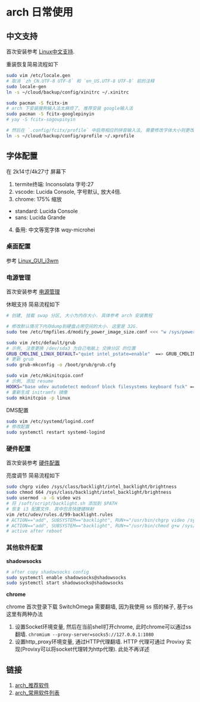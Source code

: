 # arch 日常使用

## 中文支持
首次安装参考 [Linux中文支持](/soft/chinese.md).

重装恢复简易流程如下
```Bash
sudo vim /etc/locale.gen
# 取消 `zh_CN.UTF-8 UTF-8` 和 `en_US.UTF-8 UTF-8` 前的注释
sudo locale-gen
ln -s ~/cloud/backup/config/xinitrc ~/.xinitrc

sudo pacman -S fcitx-im
# arch 下安装搜狗输入法太麻烦了, 推荐安装 google输入法
sudo pacman -S fcitx-googlepinyin
# yay -S fcitx-sogoupinyin

# 然后在 `.config/fcitx/profile` 中启用相应的拼音输入法, 需要修改字体大小则更改 `/usr/share/fcitx/skin/` 相应主题下的文件
ln -s ~/cloud/backup/config/xprofile ~/.xprofile
```

## 字体配置
在 2k14寸/4k27寸 屏幕下
1. termite终端: Inconsolata 字号:27
2. vscode: Lucida Console, 字号默认, 放大4倍.
3. chrome: 175% 缩放
  - standard: Lucida Console
  - sans: Lucida Grande
4. 备用: 中文等宽字体 wqy-microhei

### 桌面配置
参考 [Linux_GUI_i3wm](/soft/gui.md#i3)

### 电源管理
首次安装参考 [电源管理](/soft/power-manger.md)

休眠支持 简易流程如下
```Bash
# 创建, 挂载 swap 分区, 大小为内存大小. 具体参考 arch 安装教程

# 修改默认情况下内存dump到硬盘占用空间的大小. 这里是 32G.
sudo tee /etc/tmpfiles.d/modify_power_image_size.conf <<< "w /sys/power/image_size - - - - 34359734272"

sudo vim /etc/default/grub
# 示例, 注意更换 /dev/sda3 为自己电脑上 交换分区 的位置
GRUB_CMDLINE_LINUX_DEFAULT="quiet intel_pstate=enable"  ==> GRUB_CMDLINE_LINUX_DEFAULT="quiet intel_pstate=enable resume=/dev/sda3"
# 更新 grub
sudo grub-mkconfig -o /boot/grub/grub.cfg

sudo vim /etc/mkinitcpio.conf
# 示例, 添加 resume
HOOKS="base udev autodetect modconf block filesystems keyboard fsck" ==> HOOKS="base udev resume autodetect modconf block filesystems keyboard fsck"
# 重新生成 initramfs 镜像
sudo mkinitcpio -p linux
```

DMS配置
```Bash
sudo vim /etc/systemd/logind.conf
# 修改配置
sudo systemctl restart systemd-logind
```

### 硬件配置
首次安装参考 [硬件配置](/soft/hardware.md)

亮度调节 简易流程如下
```Bash
sudo chgrp video /sys/class/backlight/intel_backlight/brightness
sudo chmod 664 /sys/class/backlight/intel_backlight/brightness
sudo usermod -a -G video wzs
# 将 /soft/script/backlight.sh 添加到 $PATH
# 恢复 i3 配置文件. 其中包含快捷键映射
vim /etc/udev/rules.d/99-backlight.rules
# ACTION=="add", SUBSYSTEM=="backlight", RUN+="/usr/bin/chgrp video /sys/class/backlight/%k/brightness"
# ACTION=="add", SUBSYSTEM=="backlight", RUN+="/usr/bin/chmod g+w /sys/class/backlight/%k/brightness"
# active after reboot
```

### 其他软件配置

**shadowsocks**
```Bash
# after copy shadowsocks config
sudo systemctl enable shadowsocks@shadowsocks
sudo systemctl start shadowsocks@shadowsocks
```

**chrome**

chrome 首次登录下载 SwitchOmega 需要翻墙, 因为我使用 ss 搭的梯子, 基于ss这里有两种办法
1. 设置Socket环境变量, 然后在当前shell打开chrome, 此时chrome可以通过ss翻墙. `chromium --proxy-server=socks5://127.0.0.1:1080`
2. 设置http_proxy环境变量, 通过HTTP代理翻墙. HTTP 代理可通过 Provixy 实现(Provixy可以将socket代理转为http代理). 此处不再详述

## 链接
1. [arch_推荐软件](https://wiki.archlinux.org/index.php/General_recommendations_)
2. [arch_常用软件列表](https://wiki.archlinux.org/index.php/General_recommendations_)
